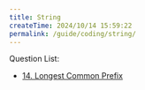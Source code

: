 ```yaml
---
title: String
createTime: 2024/10/14 15:59:22
permalink: /guide/coding/string/
---
```


Question List:

- [14. Longest Common Prefix](./questions/14%20Longest%20Common%20Prefix.md)
